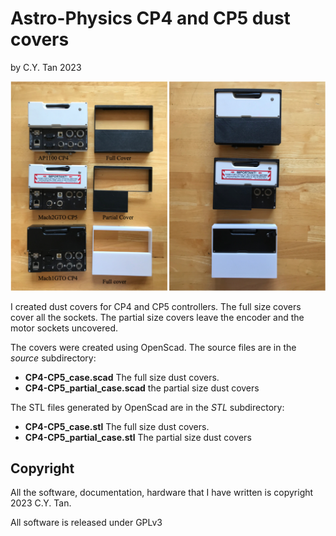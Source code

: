 # Astro-Physics CP4 and CP5 dust covers

by C.Y. Tan 2023

![Covers](https://github.com/cytan299/AP_CP4-5_dustcovers/blob/main//pics/covers.jpg)

I created dust covers for CP4 and CP5 controllers. The full size
covers cover all the sockets. The partial size covers leave the
encoder and the motor sockets uncovered.

The covers were created using OpenScad. The source files are in the
_source_ subdirectory:

* **CP4-CP5_case.scad** The full size dust covers.
* **CP4-CP5_partial_case.scad** the partial size dust covers

The STL files generated by OpenScad are in the _STL_ subdirectory:

* **CP4-CP5_case.stl** The full size dust covers.
* **CP4-CP5_partial_case.stl** The partial size dust covers


## Copyright

All the software, documentation, hardware that I have written is
copyright 2023 C.Y. Tan.

All software is released under GPLv3


